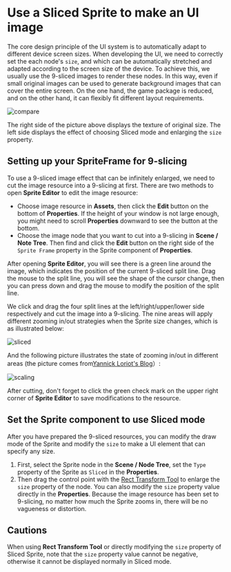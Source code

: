 # Use a Sliced Sprite to make an UI image

The core design principle of the UI system is to automatically adapt to different device screen sizes. When developing the UI, we need to correctly set the each node's `size`, and which can be automatically stretched and adapted according to the screen size of the device. To achieve this, we usually use the 9-sliced images to render these nodes. In this way, even if small original images can be used to generate background images that can cover the entire screen. On the one hand, the game package is reduced, and on the other hand, it can flexibly fit different layout requirements.

![compare](sliced-sprite/compare.png)

The right side of the picture above displays the texture of original size. The left side displays the effect of choosing Sliced mode and enlarging the `size` property.

## Setting up your SpriteFrame for 9-slicing

To use a 9-sliced image effect that can be infinitely enlarged, we need to cut the image resource into a 9-slicing at first. There are two methods to open **Sprite Editor** to edit the image resource:

- Choose image resource in **Assets**, then click the **Edit** button on the bottom of **Properties**. If the height of your window is not large enough, you might need to scroll **Properties** downward to see the button at the bottom.
- Choose the image node that you want to cut into a 9-slicing in **Scene / Note Tree**. Then find and click the **Edit** button on the right side of the `Sprite Frame` property in the Sprite component of **Properties**.

After opening **Sprite Editor**, you will see there is a green line around the image, which indicates the position of the current 9-sliced split line. Drag the mouse to the split line, you will see the shape of the cursor change, then you can press down and drag the mouse to modify the position of the split line.

We click and drag the four split lines at the left/right/upper/lower side respectively and cut the image into a 9-slicing. The nine areas will apply different zooming in/out strategies when the Sprite size changes, which is as illustrated below:

![sliced](sliced-sprite/editing.png)

And the following picture illustrates the state of zooming in/out in different areas (the picture comes from[Yannick Loriot's Blog](http://yannickloriot.com/2011/12/create-buttons-in-cocos2d-by-using-cccontrolbutton/)）:

![scaling](sliced-sprite/scaling.png)

After cutting, don't forget to click the green check mark on the upper right corner of **Sprite Editor** to save modifications to the resource.

## Set the Sprite component to use Sliced mode

After you have prepared the 9-sliced resources, you can modify the draw mode of the Sprite and modify the `size` to make a UI element that can specify any size.

1. First, select the Sprite node in the **Scene / Node Tree**, set the `Type` property of the Sprite as `Sliced` in the **Properties**.
2. Then drag the control point with the [Rect Transform Tool](../getting-started/basics/editor-panels/scene.md#--12) to enlarge the `size` property of the node. You can also modify the `size` property value directly in the **Properties**. Because the image resource has been set to 9-slicing, no matter how much the Sprite zooms in, there will be no vagueness or distortion.

## Cautions

When using **Rect Transform Tool** or directly modifying the `size` property of Sliced ​​Sprite, note that the `size` property value cannot be negative, otherwise it cannot be displayed normally in Sliced ​​mode.
